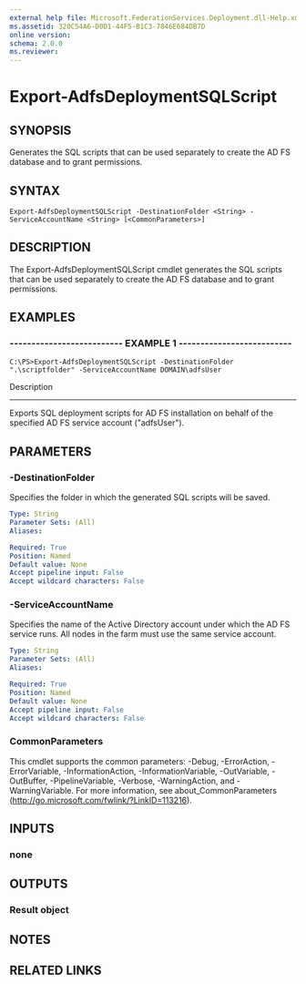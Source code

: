 ```yaml
---
external help file: Microsoft.FederationServices.Deployment.dll-Help.xml
ms.assetid: 320C54A6-D0D1-44F5-B1C3-7846E684DB7D
online version: 
schema: 2.0.0
ms.reviewer:
---
```


# Export-AdfsDeploymentSQLScript

## SYNOPSIS
Generates the SQL scripts that can be used separately to create the AD FS database and to grant permissions.

## SYNTAX

```
Export-AdfsDeploymentSQLScript -DestinationFolder <String> -ServiceAccountName <String> [<CommonParameters>]
```

## DESCRIPTION
The Export-AdfsDeploymentSQLScript cmdlet generates the SQL scripts that can be used separately to create the AD FS database and to grant permissions.

## EXAMPLES

### -------------------------- EXAMPLE 1 --------------------------
```
C:\PS>Export-AdfsDeploymentSQLScript -DestinationFolder ".\scriptfolder" -ServiceAccountName DOMAIN\adfsUser
```

Description

-----------

Exports SQL deployment scripts for AD FS installation on behalf of the specified AD FS service account ("adfsUser").

## PARAMETERS

### -DestinationFolder
Specifies the folder in which the generated SQL scripts will be saved.

```yaml
Type: String
Parameter Sets: (All)
Aliases: 

Required: True
Position: Named
Default value: None
Accept pipeline input: False
Accept wildcard characters: False
```

### -ServiceAccountName
Specifies the name of the Active Directory account under which the AD FS service runs. 
All nodes in the farm must use the same service account.

```yaml
Type: String
Parameter Sets: (All)
Aliases: 

Required: True
Position: Named
Default value: None
Accept pipeline input: False
Accept wildcard characters: False
```

### CommonParameters
This cmdlet supports the common parameters: -Debug, -ErrorAction, -ErrorVariable, -InformationAction, -InformationVariable, -OutVariable, -OutBuffer, -PipelineVariable, -Verbose, -WarningAction, and -WarningVariable. For more information, see about_CommonParameters (http://go.microsoft.com/fwlink/?LinkID=113216).

## INPUTS

### none

## OUTPUTS

### Result object

## NOTES

## RELATED LINKS

